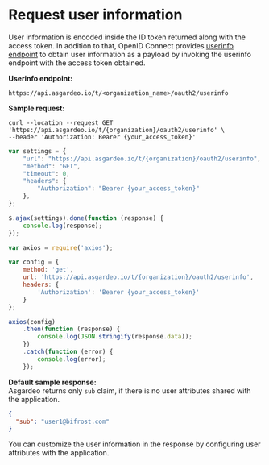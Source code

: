# Request user information

User information is encoded inside the ID token returned along with the access token. In addition to that, OpenID Connect provides [userinfo endpoint](https://openid.net/specs/openid-connect-core-1_0.html#UserInfo) to obtain user
information as a payload by invoking the userinfo endpoint with the access token obtained.

**Userinfo endpoint:**

``` no-line-numbers
https://api.asgardeo.io/t/<organization_name>/oauth2/userinfo
```

**Sample request:**

<CodeGroup>
<CodeGroupItem title="cURL" active>

``` 
curl --location --request GET 'https://api.asgardeo.io/t/{organization}/oauth2/userinfo' \
--header 'Authorization: Bearer {your_access_token}'
```

</CodeGroupItem>

<CodeGroupItem title="JavaScript - jQuery">

```js
var settings = {
    "url": "https://api.asgardeo.io/t/{organization}/oauth2/userinfo",
    "method": "GET",
    "timeout": 0,
    "headers": {
        "Authorization": "Bearer {your_access_token}"
    },
};

$.ajax(settings).done(function (response) {
    console.log(response);
});
```

</CodeGroupItem>

<CodeGroupItem title="Nodejs - Axios">

```js
var axios = require('axios');

var config = {
    method: 'get',
    url: 'https://api.asgardeo.io/t/{organization}/oauth2/userinfo',
    headers: {
        'Authorization': 'Bearer {your_access_token}'
    }
};

axios(config)
    .then(function (response) {
        console.log(JSON.stringify(response.data));
    })
    .catch(function (error) {
        console.log(error);
    });
```

</CodeGroupItem>
</CodeGroup>

**Default sample response:**  
Asgardeo returns only `sub` claim, if there is no user attributes shared with the application.

```json no-line-numbers
{
  "sub": "user1@bifrost.com"
}
```

You can customize the user information in the response by <a :href="$withBase('/guides/authentication/user-attributes/enable-attributes-for-oidc-app/')">configuring user attributes</a> with the application.
<br>
